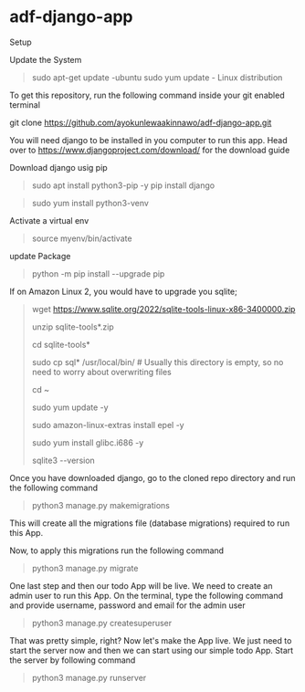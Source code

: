 # adf-django-app
Setup

Update the System

>sudo apt-get update -ubuntu
>sudo yum update - Linux distribution

To get this repository, run the following command inside your git enabled terminal

git clone https://github.com/ayokunlewaakinnawo/adf-django-app.git

You will need django to be installed in you computer to run this app. Head over to https://www.djangoproject.com/download/ for the download guide

Download django usig pip

>sudo apt install python3-pip -y
>pip install django

>sudo yum install python3-venv

Activate a virtual env
>source myenv/bin/activate

update Package
>python -m pip install --upgrade pip


If on Amazon Linux 2, you would have to upgrade you sqlite;
>wget https://www.sqlite.org/2022/sqlite-tools-linux-x86-3400000.zip
>
>unzip sqlite-tools*.zip
>
>cd sqlite-tools* 
>
>sudo cp sql* /usr/local/bin/  # Usually this directory is empty, so no need to worry about overwriting files 
>
>cd ~
>
>sudo yum update -y
>
>sudo amazon-linux-extras install epel -y 
>
>sudo yum install glibc.i686 -y
>
>sqlite3 --version 
>



Once you have downloaded django, go to the cloned repo directory and run the following command

>python3 manage.py makemigrations

This will create all the migrations file (database migrations) required to run this App.

Now, to apply this migrations run the following command

>python3 manage.py migrate

One last step and then our todo App will be live. We need to create an admin user to run this App. On the terminal, type the following command and provide username, password and email for the admin user

>python3 manage.py createsuperuser

That was pretty simple, right? Now let's make the App live. We just need to start the server now and then we can start using our simple todo App. Start the server by following command

>python3 manage.py runserver
